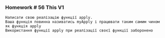 ### Homework # 56 This V1
    
    Написати свою реалізацію функції apply.
    Ваша функція повинна називатись myApply і працювати таким самим чином як функція apply
    Використання функції apply при реалізації своєї функції заборонено 